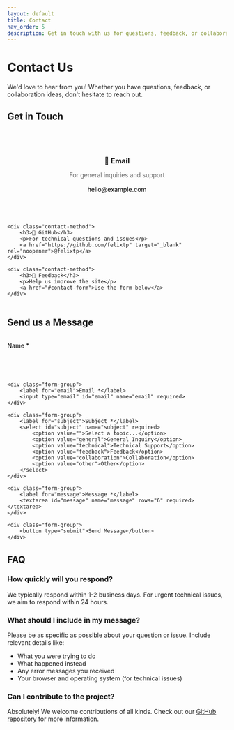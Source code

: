 ```yaml
---
layout: default
title: Contact
nav_order: 5
description: Get in touch with us for questions, feedback, or collaboration opportunities.
---
```


# Contact Us

We'd love to hear from you! Whether you have questions, feedback, or collaboration ideas, don't hesitate to reach out.

## Get in Touch

<div class="contact-methods">
    <div class="contact-method">
        <h3>📧 Email</h3>
        <p>For general inquiries and support</p>
        <a href="mailto:hello@example.com">hello@example.com</a>
    </div>
    
    <div class="contact-method">
        <h3>💬 GitHub</h3>
        <p>For technical questions and issues</p>
        <a href="https://github.com/felixtp" target="_blank" rel="noopener">@felixtp</a>
    </div>
    
    <div class="contact-method">
        <h3>📝 Feedback</h3>
        <p>Help us improve the site</p>
        <a href="#contact-form">Use the form below</a>
    </div>
</div>

## Send us a Message

<form id="contact-form" class="contact-form" action="https://formspree.io/f/your-form-id" method="POST">
    <div class="form-group">
        <label for="name">Name *</label>
        <input type="text" id="name" name="name" required>
    </div>
    
    <div class="form-group">
        <label for="email">Email *</label>
        <input type="email" id="email" name="email" required>
    </div>
    
    <div class="form-group">
        <label for="subject">Subject *</label>
        <select id="subject" name="subject" required>
            <option value="">Select a topic...</option>
            <option value="general">General Inquiry</option>
            <option value="technical">Technical Support</option>
            <option value="feedback">Feedback</option>
            <option value="collaboration">Collaboration</option>
            <option value="other">Other</option>
        </select>
    </div>
    
    <div class="form-group">
        <label for="message">Message *</label>
        <textarea id="message" name="message" rows="6" required></textarea>
    </div>
    
    <div class="form-group">
        <button type="submit">Send Message</button>
    </div>
</form>

## FAQ

### How quickly will you respond?
We typically respond within 1-2 business days. For urgent technical issues, we aim to respond within 24 hours.

### What should I include in my message?
Please be as specific as possible about your question or issue. Include relevant details like:
- What you were trying to do
- What happened instead
- Any error messages you received
- Your browser and operating system (for technical issues)

### Can I contribute to the project?
Absolutely! We welcome contributions of all kinds. Check out our [GitHub repository](https://github.com/felixtp/pages) for more information.

<style>
.contact-methods {
    display: grid;
    grid-template-columns: repeat(auto-fit, minmax(250px, 1fr));
    gap: 2rem;
    margin: 2rem 0;
}

.contact-method {
    background: var(--bg-color);
    padding: 1.5rem;
    border-radius: 8px;
    border: 1px solid var(--border-color);
    text-align: center;
}

.contact-method h3 {
    color: var(--primary-color);
    margin-bottom: 0.5rem;
}

.contact-method p {
    color: #666;
    margin-bottom: 1rem;
}

.contact-method a {
    color: var(--primary-color);
    text-decoration: none;
    font-weight: 500;
}

.contact-method a:hover {
    text-decoration: underline;
}

.contact-form {
    max-width: 600px;
    margin: 2rem 0;
}

.form-group {
    margin-bottom: 1.5rem;
}

.form-group label {
    display: block;
    margin-bottom: 0.5rem;
    font-weight: 500;
    color: var(--text-color);
}

.form-group input,
.form-group select,
.form-group textarea {
    width: 100%;
    padding: 0.75rem;
    border: 1px solid var(--border-color);
    border-radius: 4px;
    font-size: 1rem;
    background: var(--card-bg);
    color: var(--text-color);
    transition: border-color 0.3s ease;
}

.form-group input:focus,
.form-group select:focus,
.form-group textarea:focus {
    outline: none;
    border-color: var(--primary-color);
}

.form-group button {
    background: var(--primary-color);
    color: white;
    padding: 0.75rem 2rem;
    border: none;
    border-radius: 4px;
    font-size: 1rem;
    font-weight: 500;
    cursor: pointer;
    transition: all 0.3s ease;
}

.form-group button:hover {
    background: var(--secondary-color);
    transform: translateY(-1px);
}

.form-group button:active {
    transform: translateY(0);
}

@media (max-width: 768px) {
    .contact-methods {
        grid-template-columns: 1fr;
    }
}
</style>

<script>
document.getElementById('contact-form').addEventListener('submit', function(e) {
    e.preventDefault();
    
    const formData = new FormData(this);
    const button = this.querySelector('button');
    const originalText = button.textContent;
    
    button.textContent = 'Sending...';
    button.disabled = true;
    
    // Simulate form submission (replace with actual form handling)
    setTimeout(() => {
        alert('Thank you for your message! We\'ll get back to you soon.');
        this.reset();
        button.textContent = originalText;
        button.disabled = false;
    }, 1000);
});
</script>
